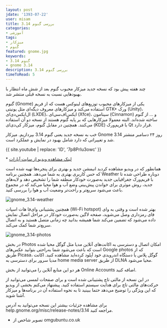 ```yaml
---
layout: post
jdate: '1393-07-22'
user: misam
title: بررسی گنوم 3.14
categories:
- آموزشی
tags:
- میزکار
- گنوم
featured: gnome.jpg
keywords:
- گنوم 3.14
- gnome 3.14
description: بررسی گنوم 3.14
timeToRead: 5
---
```


چند هفته پیش بود که نسخه جدید میزکار محبوب گنوم بعد از شش ماه انتظار با بهبودهایی نسبت به نسخه قبلی منتشر شد.

گنوم (Gnome) یکی از میزکارهای محبوب توزیع‌های لینوکس هست که از فریم ورک <span dir="ltr">GTK+</span> استفاده می‌کند و میزکارهای معروف دیگه‌ای مثل یونیتی (Unity)، ال‌ایکس‌دی‌ای (LXDE)، ایکس‌اف‌سی‌ای (Xfce)، سینامون (Cinnamon) و ... از گنوم ساخته شده‌اند. البته معمولا میزکارهایی که بر پایه گنوم هستند از نسخه دو آن استفاده می‌کنند. همچنین در مقابل گنوم، میزکار کی‌دی‌ای (KDE) با فریم‌ورک Qt قرار دارد.

خب به نسخه جدید یعنی گنوم 3.14 بپردازیم. میزکار Gnome 3.14 روز ۲۴ دسامبر منشتر شد و تغییراتی که دارد شامل بهبود در نمایش و عملکرد است.

{{ site.youtube | replace: 'ID', '7p8Prlu3owc' }}

* [لینک مشاهده ویدیو از سایت آپارات](http://www.aparat.com/v/aC52d)

همانطور که در ویدیو مشاهده کردید انیمشن جدید و بهتری برای پنجره‌ها تهیه شده است که حس کاربری بهتری به شما می‌دهد. همچنین برنامه Weather دوباره طراحی شده تا با فریم‌ورک جغرافیایی جدید به‌صورت خودکار منطقه شما را تشخیص دهد و لایه‌های جدید، روش موثری برای خواندن پیش‌بینی وضع آب و هوا محیا می‌کند که در مجموع باعث می‌شود سریع‌تر و راحت‌تر وضعیت آب و هوا را بررسی کنید.

![gnome_3.14-weather](/linuxiha/images/gnome_3.14-weather.png)

همچنین پشتیبانی وای‌فا هات اسپات (Wi-Fi hotspot) بهتر شده است و وقتی به وای فای رمزداری وصل می‌شوید، صفحه لاگین به‌صورت خودکار در مراحل اتصال نمایش داده می‌شود که تضمین می‌کند شما همیشه بدانید چه زمانی متصل هستید و به اتصال سریع‌تر شما کمک می‌کند.

![gnome_3.14-photos](/linuxiha/images/gnome_3.14-photos.png)

در بخش Photos امکان اتصال و دسترسی به اکانت‌های آنلاین مدیا مثل گوگل محیا شده است که باعث می‌شود شما به‌راحتی بتوانید عکس‌های Google photos که از طریق Picasa، گوگل پلاس یا دستگاه اندرویدی خود آپلود کرده‌اید مشاهده کنید. اکانت مدیا سرور برای دسترسی به home media server از طریق DLNA محیا می‌شود.

هر دو این منابع آنلاین را می‌توانید از بخش Online Accounts اضافه کنید.

در این نسخه از مالتی تاچ پشتیبانی شده است و برای صفحات لمسی می‌توانید از حرکت‌های مالتی تاچ برای هدایت سیستم استفاده کنید. پیشنهاد می‌کنم بخشی از ویدیو که این ویژگی را توضیح می‌دهد حتما ببینید تا به نحوه استفاده آن در برنامه‌ها و میزکار آشنا شوید.

برای مشاهده جزئیات بیشتر این نسخه می‌توانید به آدرس help.gnome.org/misc/release-notes/3.14 مراجعه کنید.

* تصویر شاخص از omgubuntu.co.uk
